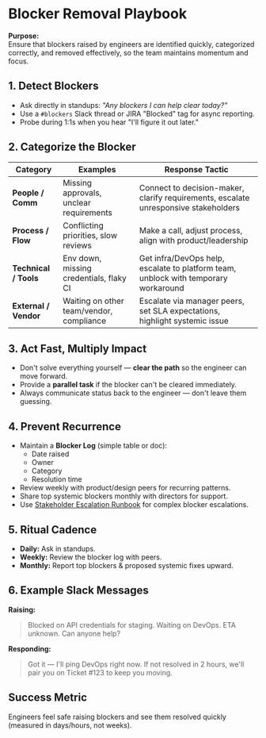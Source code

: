 # Blocker Removal Playbook

**Purpose:**  
Ensure that blockers raised by engineers are identified quickly, categorized correctly, and removed effectively, so the team maintains momentum and focus.

## 1. Detect Blockers
- Ask directly in standups: *"Any blockers I can help clear today?"*  
- Use a `#blockers` Slack thread or JIRA "Blocked" tag for async reporting.  
- Probe during 1:1s when you hear "I'll figure it out later."  

## 2. Categorize the Blocker
| Category              | Examples                                   | Response Tactic |
|--|--|--|
| **People / Comm**     | Missing approvals, unclear requirements    | Connect to decision-maker, clarify requirements, escalate unresponsive stakeholders |
| **Process / Flow**    | Conflicting priorities, slow reviews        | Make a call, adjust process, align with product/leadership |
| **Technical / Tools** | Env down, missing credentials, flaky CI    | Get infra/DevOps help, escalate to platform team, unblock with temporary workaround |
| **External / Vendor** | Waiting on other team/vendor, compliance   | Escalate via manager peers, set SLA expectations, highlight systemic issue |

## 3. Act Fast, Multiply Impact
- Don't solve everything yourself — **clear the path** so the engineer can move forward.  
- Provide a **parallel task** if the blocker can't be cleared immediately.  
- Always communicate status back to the engineer — don't leave them guessing.  

## 4. Prevent Recurrence
- Maintain a **Blocker Log** (simple table or doc):  
  - Date raised  
  - Owner  
  - Category  
  - Resolution time  
- Review weekly with product/design peers for recurring patterns.  
- Share top systemic blockers monthly with directors for support.  
- Use [Stakeholder Escalation Runbook](../communication/10-stakeholder-escalation-runbook.md) for complex blocker escalations.  

## 5. Ritual Cadence
- **Daily:** Ask in standups.  
- **Weekly:** Review the blocker log with peers.  
- **Monthly:** Report top blockers & proposed systemic fixes upward.  

## 6. Example Slack Messages
**Raising:**  
> Blocked on API credentials for staging. Waiting on DevOps. ETA unknown. Can anyone help?  

**Responding:**  
> Got it — I'll ping DevOps right now. If not resolved in 2 hours, we'll pair you on Ticket #123 to keep you moving.  

## Success Metric
Engineers feel safe raising blockers and see them resolved quickly (measured in days/hours, not weeks).
